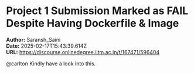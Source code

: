 # Project 1 Submission Marked as FAIL Despite Having Dockerfile & Image

**Author:** Saransh_Saini  
**Date:** 2025-02-17T15:43:39.614Z  
**URL:** https://discourse.onlinedegree.iitm.ac.in/t/167471/596404

@carlton Kindly have a look into this.
